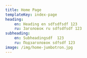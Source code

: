 ```yaml
---
title: Home Page
templateKey: index-page
heading:
    en: Heading en sdfsdfsdf 123
    ru: Заголовок ru sdfsdfsdf 123
subheading:
    en: Subheadingsdf  123
    ru: Подзаголовок sdfsdf 123
image: /img/home-jumbotron.jpg
---
```

